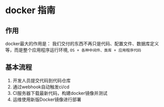 # docker 指南

## 作用

docker最大的作用是： 我们交付的东西不再只是代码、配置文件、数据库定义等，而是整个应用程序运行环境,
`OS + 各种中间件、类库 + 应用程序代码`

## 基本流程

1. 开发人员提交代码到代码仓库
2. 通过webhook自动触发ci/cd
3. CI服务器下载最新代码，构建docker镜像并测试
4. 运维使用新版Docker镜像进行部署

## 